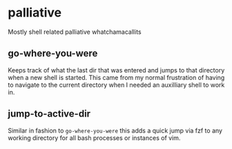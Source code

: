 # palliative
Mostly shell related palliative whatchamacallits

## go-where-you-were

Keeps track of what the last dir that was entered and jumps to that directory
when a new shell is started. This came from my normal frustration of having to
navigate to the current directory when I needed an auxilliary shell to work in.

## jump-to-active-dir

Similar in fashion to `go-where-you-were` this adds a quick jump via fzf to any
working directory for all bash processes or instances of vim.

